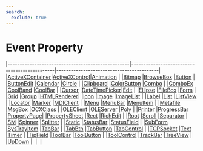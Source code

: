 ```yaml
---
search:
  exclude: true
---
```


<h1 class="heading"><span class="name">Event Property</span></h1>

|--------------------------------------------------|----------------------------------------------|------------------------------------------|
|[ActiveXContainer](../objects/activexcontainer.md)|[ActiveXControl](../objects/activexcontrol.md)|[Animation](../objects/animation.md)      |
|[Bitmap](../objects/bitmap.md)                    |[BrowseBox](../objects/browsebox.md)          |[Button](../objects/button.md)            |
|[ButtonEdit](../objects/buttonedit.md)            |[Calendar](../objects/calendar.md)            |[Circle](../objects/circle.md)            |
|[Clipboard](../objects/clipboard.md)              |[ColorButton](../objects/colorbutton.md)      |[Combo](../objects/combo.md)              |
|[ComboEx](../objects/comboex.md)                  |[CoolBand](../objects/coolband.md)            |[CoolBar](../objects/coolbar.md)          |
|[Cursor](../objects/cursor.md)                    |[DateTimePicker](../objects/datetimepicker.md)|[Edit](../objects/edit.md)                |
|[Ellipse](../objects/ellipse.md)                  |[FileBox](../objects/filebox.md)              |[Form](../objects/form.md)                |
|[Grid](../objects/grid.md)                        |[Group](../objects/group.md)                  |[HTMLRenderer](../objects/htmlrenderer.md)|
|[Icon](../objects/icon.md)                        |[Image](../objects/image.md)                  |[ImageList](../objects/imagelist.md)      |
|[Label](../objects/label.md)                      |[List](../objects/list.md)                    |[ListView](../objects/listview.md)        |
|[Locator](../objects/locator.md)                  |[Marker](../objects/marker.md)                |[MDIClient](../objects/mdiclient.md)      |
|[Menu](../objects/menu.md)                        |[MenuBar](../objects/menubar.md)              |[MenuItem](../objects/menuitem.md)        |
|[Metafile](../objects/metafile.md)                |[MsgBox](../objects/msgbox.md)                |[OCXClass](../objects/ocxclass.md)        |
|[OLEClient](../objects/oleclient.md)              |[OLEServer](../objects/oleserver.md)          |[Poly](../objects/poly.md)                |
|[Printer](../objects/printer.md)                  |[ProgressBar](../objects/progressbar.md)      |[PropertyPage](../objects/propertypage.md)|
|[PropertySheet](../objects/propertysheet.md)      |[Rect](../objects/rect.md)                    |[RichEdit](../objects/richedit.md)        |
|[Root](../objects/root.md)                        |[Scroll](../objects/scroll.md)                |[Separator](../objects/separator.md)      |
|[SM](../objects/sm.md)                            |[Spinner](../objects/spinner.md)              |[Splitter](../objects/splitter.md)        |
|[Static](../objects/static.md)                    |[StatusBar](../objects/statusbar.md)          |[StatusField](../objects/statusfield.md)  |
|[SubForm](../objects/subform.md)                  |[SysTrayItem](../objects/systrayitem.md)      |[TabBar](../objects/tabbar.md)            |
|[TabBtn](../objects/tabbtn.md)                    |[TabButton](../objects/tabbutton.md)          |[TabControl](../objects/tabcontrol.md)    |
|[TCPSocket](../objects/tcpsocket.md)              |[Text](../objects/text.md)                    |[Timer](../objects/timer.md)              |
|[TipField](../objects/tipfield.md)                |[ToolBar](../objects/toolbar.md)              |[ToolButton](../objects/toolbutton.md)    |
|[ToolControl](../objects/toolcontrol.md)          |[TrackBar](../objects/trackbar.md)            |[TreeView](../objects/treeview.md)        |
|[UpDown](../objects/updown.md)                    |&nbsp;                                        |&nbsp;                                    |
